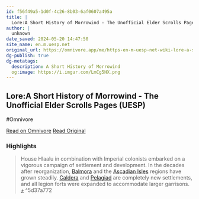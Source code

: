 ```yaml
---
id: f56f49a5-1d0f-4c26-8b03-6af0607a495a
title: |
  Lore:A Short History of Morrowind - The Unofficial Elder Scrolls Pages (UESP)
author: |
  unknown
date_saved: 2024-05-20 14:47:50
site_name: en.m.uesp.net
original_url: https://omnivore.app/me/https-en-m-uesp-net-wiki-lore-a-short-history-of-morrowind-18f93e5dfdb
dg-publish: true
dg-metatags:
  description: A Short History of Morrowind
  og:image: https://i.imgur.com/LmCg5HX.png
---
```


## Lore:A Short History of Morrowind - The Unofficial Elder Scrolls Pages (UESP)
#Omnivore

[Read on Omnivore](https://omnivore.app/me/https-en-m-uesp-net-wiki-lore-a-short-history-of-morrowind-18f93e5dfdb)
[Read Original](https://en.m.uesp.net/wiki/Lore:A_Short_History_of_Morrowind)

### Highlights

> House Hlaalu in combination with Imperial colonists embarked on a vigorous campaign of settlement and development. In the decades after reorganization, [Balmora](https://en.m.uesp.net/wiki/Lore:Balmora "Lore:Balmora") and the [Ascadian Isles](https://en.m.uesp.net/wiki/Lore:Ascadian%5FIsles "Lore:Ascadian Isles") regions have grown steadily. [Caldera](https://en.m.uesp.net/wiki/Lore:Caldera "Lore:Caldera") and [Pelagiad](https://en.m.uesp.net/wiki/Lore:Pelagiad "Lore:Pelagiad") are completely new settlements, and all legion forts were expanded to accommodate larger garrisons. [⤴️](https://omnivore.app/me/https-en-m-uesp-net-wiki-lore-a-short-history-of-morrowind-18f93e5dfdb#5d37a772-90d9-4e31-b9e9-86629dda404e)  ^5d37a772

